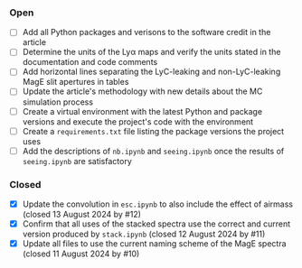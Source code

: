 ### Open

- [ ] Add all Python packages and verisons to the software credit in the article
- [ ] Determine the units of the Lyα maps and verify the units stated in the documentation and code comments 
- [ ] Add horizontal lines separating the LyC-leaking and non-LyC-leaking MagE slit apertures in tables
- [ ] Update the article's methodology with new details about the MC simulation process
- [ ] Create a virtual environment with the latest Python and package versions and execute the project's code with the environment
- [ ] Create a `requirements.txt` file listing the package versions the project uses
- [ ] Add the descriptions of `nb.ipynb` and `seeing.ipynb` once the results of `seeing.ipynb` are satisfactory

### Closed

- [x] Update the convolution in `esc.ipynb` to also include the effect of airmass (closed 13 August 2024 by #12)
- [x] Confirm that all uses of the stacked spectra use the correct and current version produced by `stack.ipynb` (closed 12 August 2024 by #11)
- [x] Update all files to use the current naming scheme of the MagE spectra (closed 11 August 2024 by #10)